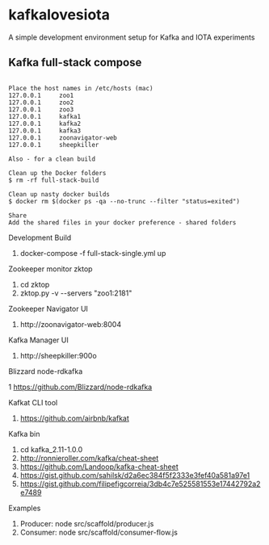 # kafkalovesiota
A simple development environment setup for Kafka and IOTA experiments

## Kafka full-stack compose

```

Place the host names in /etc/hosts (mac)
127.0.0.1     zoo1
127.0.0.1     zoo2
127.0.0.1     zoo3
127.0.0.1     kafka1
127.0.0.1     kafka2
127.0.0.1     kafka3
127.0.0.1     zoonavigator-web
127.0.0.1     sheepkiller

Also - for a clean build 

Clean up the Docker folders
$ rm -rf full-stack-build

Clean up nasty docker builds
$ docker rm $(docker ps -qa --no-trunc --filter "status=exited")

Share
Add the shared files in your docker preference - shared folders

```

Development Build
1. docker-compose -f full-stack-single.yml up

Zookeeper monitor zktop

1. cd zktop
2. zktop.py -v --servers "zoo1:2181"

Zookeeper Navigator UI

1. http://zoonavigator-web:8004

Kafka Manager UI

1. http://sheepkiller:900o

Blizzard node-rdkafka

1 https://github.com/Blizzard/node-rdkafka

Kafkat CLI tool

1. https://github.com/airbnb/kafkat

Kafka bin

1. cd kafka_2.11-1.0.0
2. http://ronnieroller.com/kafka/cheat-sheet
3. https://github.com/Landoop/kafka-cheat-sheet
4. https://gist.github.com/sahilsk/d2a6ec384f5f2333e3fef40a581a97e1
5. https://gist.github.com/filipefigcorreia/3db4c7e525581553e17442792a2e7489

Examples

1. Producer: node src/scaffold/producer.js 
2. Consumer: node src/scaffold/consumer-flow.js

